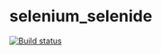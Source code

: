 # selenium_selenide
[![Build status](https://ci.appveyor.com/api/projects/status/n7u3o5o9pjss0psw/branch/main?svg=true)](https://ci.appveyor.com/project/DmitryGudov/selenium-selenide/branch/main)
